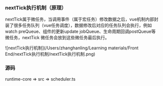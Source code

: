 ### nextTick执行机制（原理）

nextTick属于微任务，当调用事件（属于宏任务）修改数据之后，vue机制内部封装了很多任务队列（vue任务调度），数据修改后对应的任务队列会执行，例如watch preQueue、组件的更新update jobQueue、生命周期回调postQueue等微任务，nextTick 微任务会放到这些微任务最后执行。

![nextTick执行机制](/Users/zhanghanling/Learning materials/Front End/nextTick执行机制/nextTick执行机制.png)

### 源码

runtime-core => src => scheduler.ts

